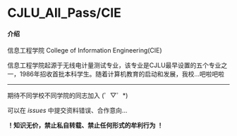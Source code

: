 # CJLU_All_Pass/CIE

#### 介绍
信息工程学院 College of Information Engineering(CIE)

信息工程学院起源于无线电计量测试专业，该专业是CJLU最早设置的五个专业之一，1986年招收首批本科学生。随着计算机教育的启动和发展，我校...吧啦吧啦

***

期待不同学校不同学院的同志加入 (゜▽゜*)

可以在 _issues_ 中提交资料错误、合作意向... 

____！知识无价，禁止私自转载、禁止任何形式的牟利行为 ！____
